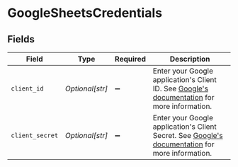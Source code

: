 # GoogleSheetsCredentials


## Fields

| Field                                                                                                                                                                 | Type                                                                                                                                                                  | Required                                                                                                                                                              | Description                                                                                                                                                           |
| --------------------------------------------------------------------------------------------------------------------------------------------------------------------- | --------------------------------------------------------------------------------------------------------------------------------------------------------------------- | --------------------------------------------------------------------------------------------------------------------------------------------------------------------- | --------------------------------------------------------------------------------------------------------------------------------------------------------------------- |
| `client_id`                                                                                                                                                           | *Optional[str]*                                                                                                                                                       | :heavy_minus_sign:                                                                                                                                                    | Enter your Google application's Client ID. See <a href='https://developers.google.com/identity/protocols/oauth2'>Google's documentation</a> for more information.     |
| `client_secret`                                                                                                                                                       | *Optional[str]*                                                                                                                                                       | :heavy_minus_sign:                                                                                                                                                    | Enter your Google application's Client Secret. See <a href='https://developers.google.com/identity/protocols/oauth2'>Google's documentation</a> for more information. |